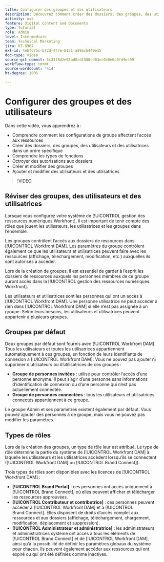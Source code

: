 ```yaml
---
title: Configurer des groupes et des utilisateurs
description: Découvrez comment créer des dossiers, des groupes, des utilisateurs et des utilisatrices dans [!UICONTROL Workfront DAM]. Comprenez les types de fonctions et accordez des autorisations aux dossiers.
activity: use
feature: Digital Content and Documents
type: Tutorial
role: Admin
level: Intermediate
team: Technical Marketing
jira: KT-8967
exl-id: 4ebf675c-b72d-447e-b131-a89acb449e15
doc-type: video
source-git-commit: 6c31f8d2e98ad8cd1880cd03ec0b0e6c0fd9ec09
workflow-type: tm+mt
source-wordcount: '414'
ht-degree: 100%

---
```


# Configurer des groupes et des utilisateurs

Dans cette vidéo, vous apprendrez à :

* Comprendre comment les configurations de groupe affectent l’accès aux ressources
* Créer des dossiers, des groupes, des utilisateurs et des utilisatrices dans un ordre spécifique
* Comprendre les types de fonctions
* Octroyer des autorisations aux dossiers
* Créer et modifier des groupes
* Ajouter et modifier des utilisateurs et des utilisatrices

>[!VIDEO](https://video.tv.adobe.com/v/335230/?quality=12&learn=on)

## Réviser des groupes, des utilisateurs et des utilisatrices

Lorsque vous configurez votre système de [!UICONTROL gestion des ressources numériques Workfront], il est important de tenir compte des rôles que jouent les utilisateurs, les utilisatrices et les groupes dans l’ensemble.

Les groupes contrôlent l’accès aux dossiers de ressources dans [!UICONTROL Workfront DAM]. Les paramètres du groupe contrôlent également ce que les utilisateurs et utilisatrices peuvent faire avec les ressources (affichage, téléchargement, modification, etc.) auxquelles ils sont autorisés à accéder.

Lors de la création de groupes, il est essentiel de garder à l’esprit les dossiers de ressources auxquels les personnes membres de ce groupe auront accès dans la [!UICONTROL gestion des ressources numériques Workfront].

Les utilisateurs et utilisatrices sont les personnes qui ont un accès à [!UICONTROL Workfront DAM]. Une personne utilisatrice ne peut accéder à rien dans [!UICONTROL Workfront DAM] si elle n’est pas assignée à un groupe. Selon leurs besoins, les utilisateurs et utilisatrices peuvent appartenir à plusieurs groupes.

## Groupes par défaut

Deux groupes par défaut sont fournis avec [!UICONTROL Workfront DAM]. Tous les utilisateurs et toutes les utilisatrices appartiennent automatiquement à ces groupes, en fonction de leurs identifiants de connexion à [!UICONTROL Workfront DAM]. Vous ne pouvez pas ajouter ni supprimer d’utilisateurs ou d’utilisatrices de ces groupes :

* **Groupe de personnes invitées** : utilisé pour contrôler l’accès d’une personne anonyme. Il peut s’agir d’une personne sans informations d’identification de connexion ou d’une personne qui n’est pas actuellement connectée.
* **Groupe de personnes connectées** : tous les utilisateurs et utilisatrices connectés appartiennent à ce groupe.

Le groupe Admin et ses paramètres existent également par défaut. Vous pouvez ajouter des personnes à ce groupe, mais vous ne pouvez pas modifier les paramètres.

## Types de rôles

Lors de la création des groupes, un type de rôle leur est attribué. Le type de rôle détermine la partie du système de [!UICONTROL Workfront DAM] à laquelle les utilisateurs et les utilisatrices accèdent lorsqu’ils se connectent ([!UICONTROL Workfront DAM] ou [!UICONTROL Brand Connect]).

Trois types de rôles sont disponibles avec les licences de [!UICONTROL Workfront DAM] :

* **[!UICONTROL Brand Portal]** : ces personnes ont accès uniquement à [!UICONTROL Brand Connect], où elles peuvent afficher et télécharger les ressources approuvées.
* **[!UICONTROL Contributeur et contributrice]** : ces personnes peuvent accéder à [!UICONTROL Workfront DAM] et à [!UICONTROL Brand Connect]. Elles disposent de droits d’accès complet aux ressources et aux dossiers (affichage, téléchargement, chargement, modification, déplacement et suppression).
* **[!UICONTROL Administrateur et administratrice]** : les administrateurs et administratrices système ont accès à tous les éléments de [!UICONTROL Brand Connect] et de [!UICONTROL Workfront DAM], ainsi qu’à la possibilité de définir les paramètres globaux du système pour chacun. Ils peuvent également accéder aux ressources qui ont expiré ou qui ont été définies comme inactives.

<!-- 
Learn more graphic & documentation article link, below
* Understanding the difference between Workfront licenses and Workfront DAM role types
* -->
